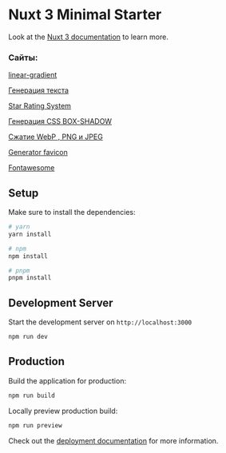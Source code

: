 # Nuxt 3 Minimal Starter

Look at the [Nuxt 3 documentation](https://nuxt.com/docs/getting-started/introduction) to learn more.

### Сайты:

[linear-gradient](https://cssgradient.io/)

[Генерация текста](https://ru.lipsum.com/feed)

[Star Rating System](https://codepen.io/meowwwls/pen/BzaWZg)

[Генерация CSS BOX-SHADOW](https://active-vision.ru/icon/box-shadow/)

[Сжатие WebP , PNG и JPEG](https://tinypng.com/)

[Generator favicon](https://realfavicongenerator.net/)

[Fontawesome](https://fontawesome.com/icons/)

## Setup

Make sure to install the dependencies:

```bash
# yarn
yarn install

# npm
npm install

# pnpm
pnpm install
```

## Development Server

Start the development server on `http://localhost:3000`

```bash
npm run dev
```

## Production

Build the application for production:

```bash
npm run build
```

Locally preview production build:

```bash
npm run preview
```

Check out the [deployment documentation](https://nuxt.com/docs/getting-started/deployment) for more information.
